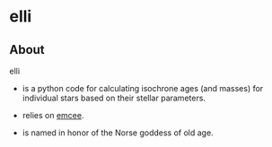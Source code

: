 # elli 
## About

elli 
* is a python code for calculating isochrone ages (and masses) for individual stars based on their stellar parameters.

* relies on [emcee](http://dan.iel.fm/emcee/current/).

* is named in honor of the Norse goddess of old age.
